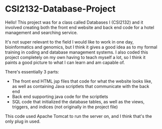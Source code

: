 # CSI2132-Database-Project
Hello! This project was for a class called Databases I (CSI2132) and it involved creating both the front end website and back end code for a hotel management and searching service.

It's not super relevant to the field I would like to work in one day, bioinformatics and genomics, but I think it gives a good idea as to my formal training in coding and database management systems. I also coded this project completely on my own having to teach myself a lot, so I think it paints a good picture to what I can learn and am capable of.

There's essentially 3 parts:

- The front end HTML jsp files that code for what the website looks like, as well as containing Java scriptlets that communicate with the back end
- Back end supporting java code for the scriptlets
- SQL code that initialized the database tables, as well as the views, triggers, and indices (not originally in the project file)

This code used Apache Tomcat to run the server on, and I think that's the only plug in used.
